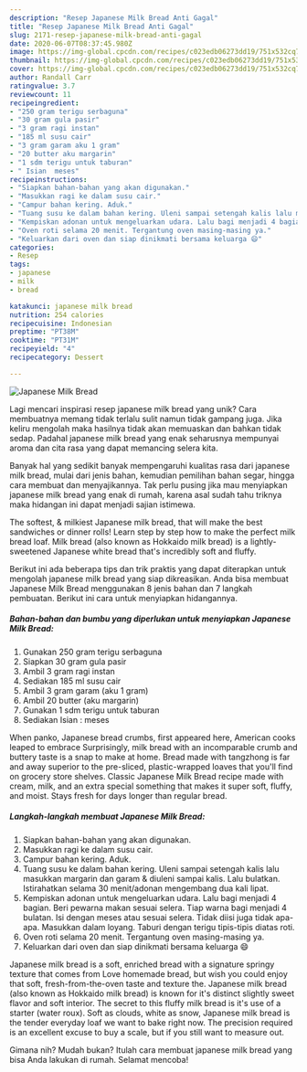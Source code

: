 ```yaml
---
description: "Resep Japanese Milk Bread Anti Gagal"
title: "Resep Japanese Milk Bread Anti Gagal"
slug: 2171-resep-japanese-milk-bread-anti-gagal
date: 2020-06-07T08:37:45.980Z
image: https://img-global.cpcdn.com/recipes/c023edb06273dd19/751x532cq70/japanese-milk-bread-foto-resep-utama.jpg
thumbnail: https://img-global.cpcdn.com/recipes/c023edb06273dd19/751x532cq70/japanese-milk-bread-foto-resep-utama.jpg
cover: https://img-global.cpcdn.com/recipes/c023edb06273dd19/751x532cq70/japanese-milk-bread-foto-resep-utama.jpg
author: Randall Carr
ratingvalue: 3.7
reviewcount: 11
recipeingredient:
- "250 gram terigu serbaguna"
- "30 gram gula pasir"
- "3 gram ragi instan"
- "185 ml susu cair"
- "3 gram garam aku 1 gram"
- "20 butter aku margarin"
- "1 sdm terigu untuk taburan"
- " Isian  meses"
recipeinstructions:
- "Siapkan bahan-bahan yang akan digunakan."
- "Masukkan ragi ke dalam susu cair."
- "Campur bahan kering. Aduk."
- "Tuang susu ke dalam bahan kering. Uleni sampai setengah kalis lalu masukkan margarin dan garam &amp; diuleni sampai kalis. Lalu bulatkan. Istirahatkan selama 30 menit/adonan mengembang dua kali lipat."
- "Kempiskan adonan untuk mengeluarkan udara. Lalu bagi menjadi 4 bagian. Beri pewarna makan sesuai selera. Tiap warna bagi menjadi 4 bulatan. Isi dengan meses atau sesuai selera. Tidak diisi juga tidak apa-apa. Masukkan dalam loyang. Taburi dengan terigu tipis-tipis diatas roti."
- "Oven roti selama 20 menit. Tergantung oven masing-masing ya."
- "Keluarkan dari oven dan siap dinikmati bersama keluarga 😄"
categories:
- Resep
tags:
- japanese
- milk
- bread

katakunci: japanese milk bread 
nutrition: 254 calories
recipecuisine: Indonesian
preptime: "PT38M"
cooktime: "PT31M"
recipeyield: "4"
recipecategory: Dessert

---
```



![Japanese Milk Bread](https://img-global.cpcdn.com/recipes/c023edb06273dd19/751x532cq70/japanese-milk-bread-foto-resep-utama.jpg)

Lagi mencari inspirasi resep japanese milk bread yang unik? Cara membuatnya memang tidak terlalu sulit namun tidak gampang juga. Jika keliru mengolah maka hasilnya tidak akan memuaskan dan bahkan tidak sedap. Padahal japanese milk bread yang enak seharusnya mempunyai aroma dan cita rasa yang dapat memancing selera kita.

Banyak hal yang sedikit banyak mempengaruhi kualitas rasa dari japanese milk bread, mulai dari jenis bahan, kemudian pemilihan bahan segar, hingga cara membuat dan menyajikannya. Tak perlu pusing jika mau menyiapkan japanese milk bread yang enak di rumah, karena asal sudah tahu triknya maka hidangan ini dapat menjadi sajian istimewa.

The softest, &amp; milkiest Japanese milk bread, that will make the best sandwiches or dinner rolls! Learn step by step how to make the perfect milk bread loaf. Milk bread (also known as Hokkaido milk bread) is a lightly-sweetened Japanese white bread that&#39;s incredibly soft and fluffy.


Berikut ini ada beberapa tips dan trik praktis yang dapat diterapkan untuk mengolah japanese milk bread yang siap dikreasikan. Anda bisa membuat Japanese Milk Bread menggunakan 8 jenis bahan dan 7 langkah pembuatan. Berikut ini cara untuk menyiapkan hidangannya.

<!--inarticleads1-->

##### Bahan-bahan dan bumbu yang diperlukan untuk menyiapkan Japanese Milk Bread:

1. Gunakan 250 gram terigu serbaguna
1. Siapkan 30 gram gula pasir
1. Ambil 3 gram ragi instan
1. Sediakan 185 ml susu cair
1. Ambil 3 gram garam (aku 1 gram)
1. Ambil 20 butter (aku margarin)
1. Gunakan 1 sdm terigu untuk taburan
1. Sediakan  Isian : meses


When panko, Japanese bread crumbs, first appeared here, American cooks leaped to embrace Surprisingly, milk bread with an incomparable crumb and buttery taste is a snap to make at home. Bread made with tangzhong is far and away superior to the pre-sliced, plastic-wrapped loaves that you&#39;ll find on grocery store shelves. Classic Japanese Milk Bread recipe made with cream, milk, and an extra special something that makes it super soft, fluffy, and moist. Stays fresh for days longer than regular bread. 

<!--inarticleads2-->

##### Langkah-langkah membuat Japanese Milk Bread:

1. Siapkan bahan-bahan yang akan digunakan.
1. Masukkan ragi ke dalam susu cair.
1. Campur bahan kering. Aduk.
1. Tuang susu ke dalam bahan kering. Uleni sampai setengah kalis lalu masukkan margarin dan garam &amp; diuleni sampai kalis. Lalu bulatkan. Istirahatkan selama 30 menit/adonan mengembang dua kali lipat.
1. Kempiskan adonan untuk mengeluarkan udara. Lalu bagi menjadi 4 bagian. Beri pewarna makan sesuai selera. Tiap warna bagi menjadi 4 bulatan. Isi dengan meses atau sesuai selera. Tidak diisi juga tidak apa-apa. Masukkan dalam loyang. Taburi dengan terigu tipis-tipis diatas roti.
1. Oven roti selama 20 menit. Tergantung oven masing-masing ya.
1. Keluarkan dari oven dan siap dinikmati bersama keluarga 😄


Japanese milk bread is a soft, enriched bread with a signature springy texture that comes from Love homemade bread, but wish you could enjoy that soft, fresh-from-the-oven taste and texture the. Japanese milk bread (also known as Hokkaido milk bread) is known for it&#39;s distinct slightly sweet flavor and soft interior. The secret to this fluffy milk bread is it&#39;s use of a starter (water roux). Soft as clouds, white as snow, Japanese milk bread is the tender everyday loaf we want to bake right now. The precision required is an excellent excuse to buy a scale, but if you still want to measure out. 

Gimana nih? Mudah bukan? Itulah cara membuat japanese milk bread yang bisa Anda lakukan di rumah. Selamat mencoba!
